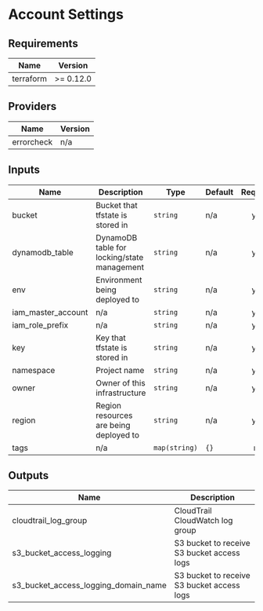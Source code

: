 # Account Settings

<!-- BEGINNING OF PRE-COMMIT-TERRAFORM DOCS HOOK -->
## Requirements

| Name | Version |
|------|---------|
| terraform | >= 0.12.0 |

## Providers

| Name | Version |
|------|---------|
| errorcheck | n/a |

## Inputs

| Name | Description | Type | Default | Required |
|------|-------------|------|---------|:--------:|
| bucket | Bucket that tfstate is stored in | `string` | n/a | yes |
| dynamodb\_table | DynamoDB table for locking/state management | `string` | n/a | yes |
| env | Environment being deployed to | `string` | n/a | yes |
| iam\_master\_account | n/a | `string` | n/a | yes |
| iam\_role\_prefix | n/a | `string` | n/a | yes |
| key | Key that tfstate is stored in | `string` | n/a | yes |
| namespace | Project name | `string` | n/a | yes |
| owner | Owner of this infrastructure | `string` | n/a | yes |
| region | Region resources are being deployed to | `string` | n/a | yes |
| tags | n/a | `map(string)` | `{}` | no |

## Outputs

| Name | Description |
|------|-------------|
| cloudtrail\_log\_group | CloudTrail CloudWatch log group |
| s3\_bucket\_access\_logging | S3 bucket to receive S3 bucket access logs |
| s3\_bucket\_access\_logging\_domain\_name | S3 bucket to receive S3 bucket access logs |

<!-- END OF PRE-COMMIT-TERRAFORM DOCS HOOK -->
